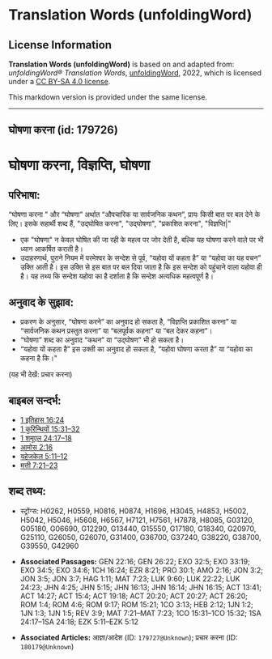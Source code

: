 # Translation Words (unfoldingWord)

## License Information

**Translation Words (unfoldingWord)** is based on and adapted from: _unfoldingWord® Translation Words_, [unfoldingWord](https://unfoldingword.org/utw), 2022, which is licensed under a [CC BY-SA 4.0 license](https://creativecommons.org/licenses/by-sa/4.0/legalcode.en).

This markdown version is provided under the same license.



--------------------------------

## घोषणा करना (id: 179726)

घोषणा करना, विज्ञप्ति, घोषणा
============================

परिभाषा:
--------

“घोषणा करना ” और “घोषणा” अर्थात “औपचारिक या सार्वजनिक कथन”, प्रायः किसी बात पर बल देने के लिए। इसके सहार्थी शब्द हैं, "उद्घोषित करना", "उद्घोषणा", "प्रकाशित करना", "विज्ञप्ति\|"

* एक "घोषणा" न केवल घोषित की जा रही के महत्व पर जोर देती है, बल्कि यह घोषणा करने वाले पर भी ध्यान आकर्षित कराती है।
* उदाहरणार्थ, पुराने नियम में परमेश्वर के सन्देश से पूर्व, “यहोवा यों कहता है” या “यहोवा का यह वचन” उक्ति आती है। इस उक्ति से इस बात पर बल दिया जाता है कि इस सन्देश को पहुंचाने वाला यहोवा ही है। यह तथ्य कि सन्देश यहोवा का है दर्शाता है कि सन्देश अत्यधिक महत्वपूर्ण है।

अनुवाद के सुझाव:
----------------

* प्रकरण के अनुसार, “घोषणा करने” का अनुवाद हो सकता है, “विज्ञप्ति प्रकाशित करना” या “सार्वजनिक कथन प्रस्तुत करना” या “बलपूर्वक कहना” या “बल देकर कहना”।
* “घोषणा” शब्द का अनुवाद “कथन” या “उद्घोषण” भी हो सकता है।
* “यहोवा यों कहता है” इस उक्ती का अनुवाद हो सकता है, “यहोवा घोषणा करता है” या “यहोवा का कहना है कि।"

(यह भी देखें: प्रचार करना)

बाइबल सन्दर्भ:
--------------

* [1 इतिहास 16:24](https://ref.ly/1Chr0:0)
* [1 कुरिन्थियों 15:31–32](https://ref.ly/1Cor0:0)
* [1 शमूएल 24:17–18](https://ref.ly/1Sam0:0)
* [आमोस 2:16](https://ref.ly/Amos2:16)
* [यहेजकेल 5:11–12](https://ref.ly/Ezek5:11-Ezek5:12)
* [मत्ती 7:21–23](https://ref.ly/Matt7:21-Matt7:23)

शब्द तथ्य:
----------

* स्ट्रोंग्स: H0262, H0559, H0816, H0874, H1696, H3045, H4853, H5002, H5042, H5046, H5608, H6567, H7121, H7561, H7878, H8085, G03120, G05180, G06690, G12290, G13440, G15550, G17180, G18340, G20970, G25110, G26050, G26070, G31400, G36700, G37240, G38220, G38700, G39550, G42960

* **Associated Passages:** GEN 22:16; GEN 26:22; EXO 32:5; EXO 33:19; EXO 34:5; EXO 34:6; 1CH 16:24; EZR 8:21; PRO 30:1; AMO 2:16; JON 3:2; JON 3:5; JON 3:7; HAG 1:11; MAT 7:23; LUK 9:60; LUK 22:22; LUK 24:23; JHN 4:25; JHN 5:15; JHN 16:13; JHN 16:14; JHN 16:15; ACT 13:41; ACT 14:27; ACT 15:4; ACT 19:18; ACT 20:20; ACT 20:27; ACT 26:20; ROM 1:4; ROM 4:6; ROM 9:17; ROM 15:21; 1CO 3:13; HEB 2:12; 1JN 1:2; 1JN 1:3; 1JN 1:5; REV 3:9; MAT 7:21–MAT 7:23; 1CO 15:31–1CO 15:32; 1SA 24:17–1SA 24:18; EZK 5:11–EZK 5:12
* **Associated Articles:** आज्ञा/आदेश (ID: `179727@Unknown`); प्रचार करना (ID: `180179@Unknown`)

